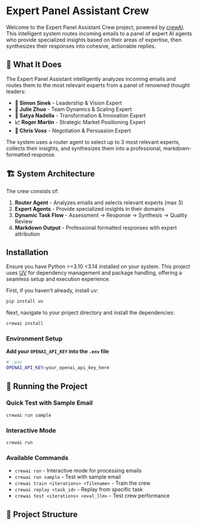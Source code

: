 # Expert Panel Assistant Crew

Welcome to the Expert Panel Assistant Crew project, powered by [crewAI](https://crewai.com). This intelligent system routes incoming emails to a panel of expert AI agents who provide specialized insights based on their areas of expertise, then synthesizes their responses into cohesive, actionable replies.

## 🎯 What It Does

The Expert Panel Assistant intelligently analyzes incoming emails and routes them to the most relevant experts from a panel of renowned thought leaders:

- **🧭 Simon Sinek** - Leadership & Vision Expert
- **👥 Julie Zhuo** - Team Dynamics & Scaling Expert
- **🚀 Satya Nadella** - Transformation & Innovation Expert
- **📈 Roger Martin** - Strategic Market Positioning Expert
- **🤝 Chris Voss** - Negotiation & Persuasion Expert

The system uses a router agent to select up to 3 most relevant experts, collects their insights, and synthesizes them into a professional, markdown-formatted response.

## 🏗️ System Architecture

The crew consists of:

1. **Router Agent** - Analyzes emails and selects relevant experts (max 3)
2. **Expert Agents** - Provide specialized insights in their domains
3. **Dynamic Task Flow** - Assessment → Response → Synthesis → Quality Review
4. **Markdown Output** - Professional formatted responses with expert attribution
## Installation

Ensure you have Python >=3.10 <3.14 installed on your system. This project uses [UV](https://docs.astral.sh/uv/) for dependency management and package handling, offering a seamless setup and execution experience.

First, if you haven't already, install uv:

```bash
pip install uv
```

Next, navigate to your project directory and install the dependencies:

```bash
crewai install
```

### Environment Setup
**Add your `OPENAI_API_KEY` into the `.env` file**

```bash
# .env
OPENAI_API_KEY=your_openai_api_key_here
```

## 🚀 Running the Project

### Quick Test with Sample Email

```bash
crewai run sample
```

### Interactive Mode

```bash
crewai run
```

### Available Commands

- `crewai run` - Interactive mode for processing emails
- `crewai run sample` - Test with sample email
- `crewai train <iterations> <filename>` - Train the crew
- `crewai replay <task_id>` - Replay from specific task
- `crewai test <iterations> <eval_llm>` - Test crew performance

## 📁 Project Structure
